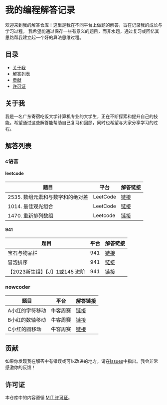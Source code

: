 # 我的编程解答记录

欢迎来到我的解答仓库！这里是我在不同平台上做题的解答，旨在记录我的成长与学习过程。
我希望能通过保存一些有意义的题目，而非水题，通过复习或回忆其思路帮我建立起一个好的算法思维过程。

## 目录

- [关于我](#关于我)
- [解答列表](#解答列表)
- [贡献](#贡献)
- [许可证](#许可证)

## 关于我

我是一名广东寄宿吃饭大学计算机专业的大学生，正在不断探索和提升自己的技能。希望通过这些解答能帮助自己复习和回顾，同时也希望与大家分享学习的过程。

## 解答列表

### c语言
#### leetcode
| 题目 | 平台 | 解答链接 |
|------|------|----------|
| 2535. 数组元素和与数字和的绝对差 | LeetCode | [链接](https://github.com/PCFXPCFX/leetcode-solution/blob/main/leetcode/2535difference-between-element-sum-and-digit-sum-of-an-array.c) |
| 1014. 最佳观光组合 | LeetCode | [链接](https://github.com/PCFXPCFX/leetcode-solution/blob/main/leetcode/1014.%20Best%20Sightseeing%20Pair.c) |
|1470. 重新排列数组 | Leetcode | [链接](https://github.com/PCFXPCFX/Programming-Answers/blob/main/leetcode/1470.%20%E9%87%8D%E6%96%B0%E6%8E%92%E5%88%97%E6%95%B0%E7%BB%84) |

#### 941
| 题目 | 平台 | 解答链接 |
|------|------|----------|
|宝石与物品栏| 941 | [链接](https://github.com/PCFXPCFX/leetcode-solution/blob/main/941solution/F1003%20%E5%AE%9D%E7%9F%B3%E4%B8%8E%E7%89%A9%E5%93%81%E6%A0%8F.c) |
|冒泡排序|941|[链接](https://github.com/PCFXPCFX/leetcode-solution/blob/main/941solution/YBT2039%E5%86%92%E6%B3%A1%E6%8E%92%E5%BA%8F.c)|
|【2023新生组】【J】1或145 进阶|941|[链接](https://github.com/PCFXPCFX/Programming-Answers/blob/main/941solution/C1009%E3%80%902023%E6%96%B0%E7%94%9F%E7%BB%84%E3%80%91%E3%80%90J%E3%80%911%E6%88%96145%20-%20%E8%BF%9B%E9%98%B6.md)|

### nowcoder
| 题目 | 平台 | 解答链接 |
|------|------|----------|
|A小红的字符移动|牛客周赛|[链接](https://github.com/PCFXPCFX/leetcode-solution/blob/main/nowcoder/Round62/A.c)|
|B小红的数轴移动|牛客周赛|[链接](https://github.com/PCFXPCFX/leetcode-solution/blob/main/nowcoder/Round62/B.c)|
|C小红的圆移动|牛客周赛|[链接](https://github.com/PCFXPCFX/leetcode-solution/blob/main/nowcoder/Round62/C.c)|

## 贡献

如果你发现我在解答中有错误或可以改进的地方，请在[Issues](https://github.com/PCFXPCFX/leetcode-solution/issues)中指出。我会非常感激你的反馈！

## 许可证

本仓库中的内容遵循 [MIT 许可证](LICENSE)。
